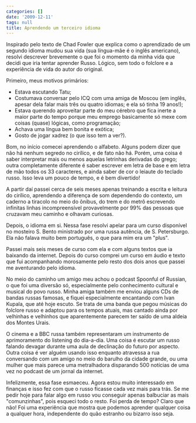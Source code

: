 ```yaml
---
categories: []
date: '2009-12-11'
tags: null
title: Aprendendo um terceiro idioma
---
```


Inspirado pelo texto de Chad Fowler que explica como o aprendizado de um segundo idioma mudou sua vida (sua língua-mãe é o inglês americano), resolvi descrever brevemente o que foi o momento da minha vida que decidi que iria tentar aprender Russo. Lógico, sem todo o folclore e a experiência de vida do autor do original.

Primeiro, meus motivos primários:
- Estava escutando Tatu;
- Costumava conversar pelo ICQ com uma amiga de Moscou (em inglês, apesar dela falar mais três ou quatro idiomas; e ela só tinha 19 anos!);
- Estava querendo aproveitar parte do meu cérebro que fica inerte a maior parte do tempo porque meu emprego basicamente só mexe com coisas (quase) lógicas, como programação;
- Achava uma língua bem bonita e exótica;
- Gosto de jogar xadrez (o que isso tem a ver?).

Bom, no início comecei aprendendo o alfabeto. Alguns podem dizer que não há nenhum segredo no cirílico, e de fato não há. Porém, uma coisa é saber interpretar mais ou menos aquelas letrinhas derivadas do grego; outra completamente diferente é saber escrever em letra de base e em letra de mão todos os 33 caracteres, e ainda saber de cor o leiaute do teclado russo. Isso leva um pouco de tempo, e é bem divertido!

A partir daí passei cerca de seis meses apenas treinando a escrita e leitura do cirílico, aprendendo a diferença de som dependendo do contexto, um caderno a tiracolo no meio do ônibus, do trem e do metrô escrevendo infinitas linhas incompreensível provavelmente por 99% das pessoas que cruzavam meu caminho e olhavam curiosas.

Depois, o idioma em si. Nessa fase resolvi apelar para um curso disponível no mosteiro S. Bento ministrado por uma russa autência, de S. Petersburgo. Ela não falava muito bem português, o que para mim era um "plus".

Passei mais seis meses de curso com ela e com alguns textos que ia baixando da internet. Depois do curso comprei um curso em áudio e texto que fui acompanhando morosamente pelo resto dos dois anos que passei me aventurando pelo idioma.

No meio do caminho um amigo meu achou o podcast Spoonful of Russian, o que foi uma diversão só, especialmente pelo conhecimento cultural e musical do povo russo. Minha amiga também me enviou alguns CDs de bandas russas famosas, e fiquei especialmente encantando com Ivan Kupala, que até hoje escuto. Se trata de uma banda que pegou músicas do folclore russo e adaptou para os tempos atuais, mas cantado ainda por velhinhas e velhinhos que aparentemente parecem ter saído de uma aldeia dos Montes Urais.

O cinema e a BBC russa também representaram um instrumento de aprimoramento do listening do dia-a-dia. Uma coisa é escutar um russo falando devagar durante uma aula de declinação do futuro por aspecto. Outra coisa é ver alguém usando isso enquanto atravessa a rua conversando com um amigo no meio do barulho da cidade grande, ou uma mulher que mais parece uma metralhadora disparando 500 notícias de uma vez no podcast de um jornal da internet.

Infelizmente, essa fase esmaeceu. Agora estou muito interessado em finanças e isso fez com que o russo ficasse cada vez mais para trás. Se me pedir hoje para falar algo em russo vou conseguir apenas balbuciar as mais "comunzinhas", pois esqueci todo o resto. Foi perda de tempo? Claro que não! Foi uma experiência que mostra que podemos aprender qualquer coisa a qualquer hora, independente do quão estranho ou bizarro isso seja.